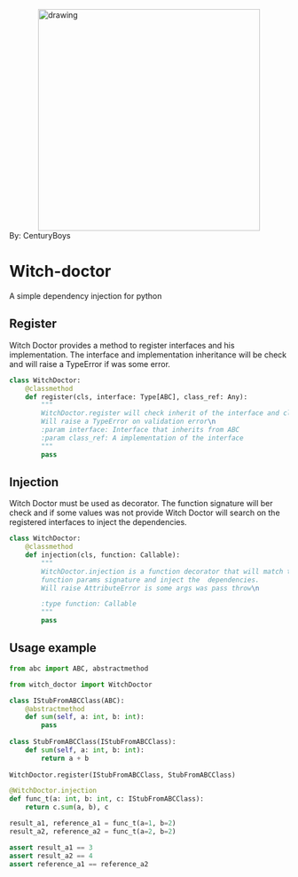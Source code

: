<img src="https://external-content.duckduckgo.com/iu/?u=https%3A%2F%2Fi.pinimg.com%2Foriginals%2Fe6%2Fff%2F86%2Fe6ff86db1ad224c37d328579786e13f3.jpg&f=1&nofb=1&ipt=448de94a888dd920ca7383f804f09f69d49ad4d226d9bee06115bbc9b188e1d2&ipo=images" alt="drawing" style="width:400px;display: block;  margin-left: auto;margin-right: auto;"/>
By: CenturyBoys

# Witch-doctor

A simple dependency injection for python

## Register 

Witch Doctor provides a method to register interfaces and his implementation. The interface and implementation inheritance will be check and will raise a TypeError if was some error.

```python
class WitchDoctor:
    @classmethod
    def register(cls, interface: Type[ABC], class_ref: Any):
        """
        WitchDoctor.register will check inherit of the interface and class_ref.
        Will raise a TypeError on validation error\n
        :param interface: Interface that inherits from ABC
        :param class_ref: A implementation of the interface
        """
        pass
```

## Injection 

Witch Doctor must be used as decorator. The function signature will ber check and if some values was not provide Witch Doctor will search on the registered interfaces to inject the dependencies.

```python
class WitchDoctor:
    @classmethod
    def injection(cls, function: Callable):
        """
        WitchDoctor.injection is a function decorator that will match the
        function params signature and inject the  dependencies.
        Will raise AttributeError is some args was pass throw\n

        :type function: Callable
        """
        pass
```

## Usage example

```python
from abc import ABC, abstractmethod

from witch_doctor import WitchDoctor

class IStubFromABCClass(ABC):
    @abstractmethod
    def sum(self, a: int, b: int):
        pass
    
class StubFromABCClass(IStubFromABCClass):
    def sum(self, a: int, b: int):
        return a + b
    
WitchDoctor.register(IStubFromABCClass, StubFromABCClass)

@WitchDoctor.injection
def func_t(a: int, b: int, c: IStubFromABCClass):
    return c.sum(a, b), c

result_a1, reference_a1 = func_t(a=1, b=2)
result_a2, reference_a2 = func_t(a=2, b=2)

assert result_a1 == 3
assert result_a2 == 4
assert reference_a1 == reference_a2
```